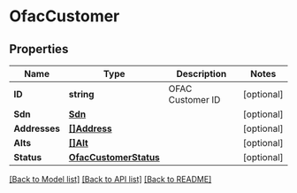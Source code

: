 # OfacCustomer

## Properties

Name | Type | Description | Notes
------------ | ------------- | ------------- | -------------
**ID** | **string** | OFAC Customer ID | [optional] 
**Sdn** | [**Sdn**](SDN.md) |  | [optional] 
**Addresses** | [**[]Address**](Address.md) |  | [optional] 
**Alts** | [**[]Alt**](Alt.md) |  | [optional] 
**Status** | [**OfacCustomerStatus**](OFACCustomerStatus.md) |  | [optional] 

[[Back to Model list]](../README.md#documentation-for-models) [[Back to API list]](../README.md#documentation-for-api-endpoints) [[Back to README]](../README.md)



